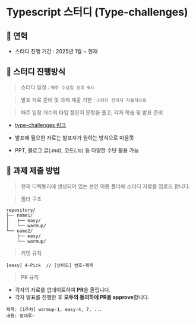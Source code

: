 # Typescript 스터디 (Type-challenges)

## 📌 연혁

- 스터디 진행 기간 : 2025년 1월 ~ 현재

## 📌 스터디 진행방식

> 스터디 일정 : `매주 수요일 오후 9시`

> 발표 자료 준비 및 과제 제출 기한 : `스터디 전까지 자율적으로`

> 매주 일정 개수의 타입 챌린지 문항을 풀고, 각자 학습 및 발표 준비

- [type-challenges 링크](https://github.com/type-challenges/type-challenges)

- 발표에 필요한 자료는 발표자가 원하는 방식으로 마음껏

- PPT, 블로그 글(.md), 코드(.ts) 등 다양한 수단 활용 가능

## 📌 과제 제출 방법

> 현재 디렉토리에 생성되어 있는 본인 이름 폴더에 스터디 자료를 업로드 합니다.

> 폴더 구조

```
repository/
├── name1/
│   ├── easy/
│   └── warmup/
└── name2/
    ├── easy/
    └── warmup/
```

> 커밋 규칙

```
[easy] 4-Pick  // [난이도] 번호-제목
```

> PR 규칙
   - 각자의 자료를 업데이트하여 **PR**을 올립니다.
   - 각자 발표를 진행한 후 **모두의 동의하에 PR을 approve**합니다.

```
제목: [1주차] warmup-1, easy-4, 7, ...
내용: 맘대루~
```
